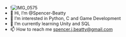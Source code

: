 - !![IMG_0575](https://user-images.githubusercontent.com/87432439/157562840-7ae711c4-4c86-42a6-b210-274ec317445a.jpg)
- 👋 Hi, I’m @Spencer-Beatty
- 👀 I’m interested in Python, C and Game Development
- 🌱 I’m currently learning Unity and SQL
- 📫 How to reach me spencer.j.beatty@gmail.com

<!---
Spencer-Beatty/Spencer-Beatty is a ✨ special ✨ repository because its `README.md` (this file) appears on your GitHub profile.
You can click the Preview link to take a look at your changes.
--->
